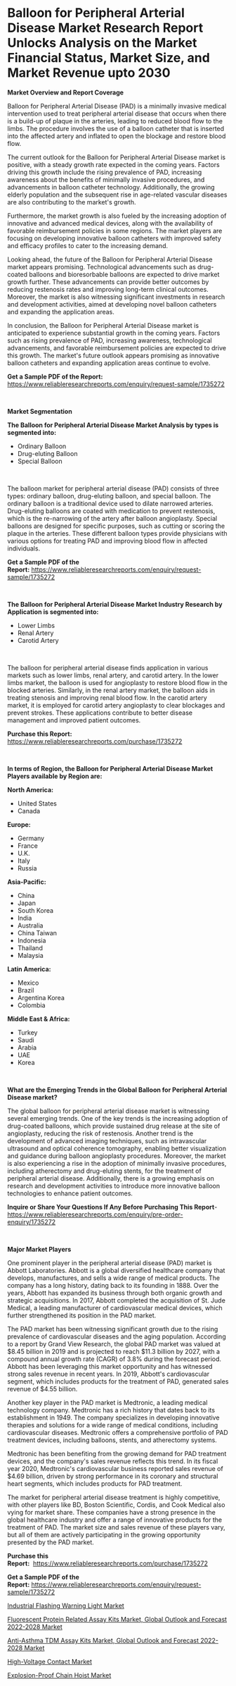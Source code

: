 <p><h1>Balloon for Peripheral Arterial Disease Market Research Report Unlocks Analysis on the Market Financial Status, Market Size, and Market Revenue upto 2030</h1></p><p><strong>Market Overview and Report Coverage</strong></p>
<p><p>Balloon for Peripheral Arterial Disease (PAD) is a minimally invasive medical intervention used to treat peripheral arterial disease that occurs when there is a build-up of plaque in the arteries, leading to reduced blood flow to the limbs. The procedure involves the use of a balloon catheter that is inserted into the affected artery and inflated to open the blockage and restore blood flow.</p><p>The current outlook for the Balloon for Peripheral Arterial Disease market is positive, with a steady growth rate expected in the coming years. Factors driving this growth include the rising prevalence of PAD, increasing awareness about the benefits of minimally invasive procedures, and advancements in balloon catheter technology. Additionally, the growing elderly population and the subsequent rise in age-related vascular diseases are also contributing to the market's growth.</p><p>Furthermore, the market growth is also fueled by the increasing adoption of innovative and advanced medical devices, along with the availability of favorable reimbursement policies in some regions. The market players are focusing on developing innovative balloon catheters with improved safety and efficacy profiles to cater to the increasing demand.</p><p>Looking ahead, the future of the Balloon for Peripheral Arterial Disease market appears promising. Technological advancements such as drug-coated balloons and bioresorbable balloons are expected to drive market growth further. These advancements can provide better outcomes by reducing restenosis rates and improving long-term clinical outcomes. Moreover, the market is also witnessing significant investments in research and development activities, aimed at developing novel balloon catheters and expanding the application areas.</p><p>In conclusion, the Balloon for Peripheral Arterial Disease market is anticipated to experience substantial growth in the coming years. Factors such as rising prevalence of PAD, increasing awareness, technological advancements, and favorable reimbursement policies are expected to drive this growth. The market's future outlook appears promising as innovative balloon catheters and expanding application areas continue to evolve.</p></p>
<p><strong>Get a Sample PDF of the Report:</strong> <a href="https://www.reliableresearchreports.com/enquiry/request-sample/1735272">https://www.reliableresearchreports.com/enquiry/request-sample/1735272</a></p>
<p>&nbsp;</p>
<p><strong>Market Segmentation</strong></p>
<p><strong>The Balloon for Peripheral Arterial Disease Market Analysis by types is segmented into:</strong></p>
<p><ul><li>Ordinary Balloon</li><li>Drug-eluting Balloon</li><li>Special Balloon</li></ul></p>
<p>&nbsp;</p>
<p><p>The balloon market for peripheral arterial disease (PAD) consists of three types: ordinary balloon, drug-eluting balloon, and special balloon. The ordinary balloon is a traditional device used to dilate narrowed arteries. Drug-eluting balloons are coated with medication to prevent restenosis, which is the re-narrowing of the artery after balloon angioplasty. Special balloons are designed for specific purposes, such as cutting or scoring the plaque in the arteries. These different balloon types provide physicians with various options for treating PAD and improving blood flow in affected individuals.</p></p>
<p><strong>Get a Sample PDF of the Report:</strong>&nbsp;<a href="https://www.reliableresearchreports.com/enquiry/request-sample/1735272">https://www.reliableresearchreports.com/enquiry/request-sample/1735272</a></p>
<p>&nbsp;</p>
<p><strong>The Balloon for Peripheral Arterial Disease Market Industry Research by Application is segmented into:</strong></p>
<p><ul><li>Lower Limbs</li><li>Renal Artery</li><li>Carotid Artery</li></ul></p>
<p>&nbsp;</p>
<p><p>The balloon for peripheral arterial disease finds application in various markets such as lower limbs, renal artery, and carotid artery. In the lower limbs market, the balloon is used for angioplasty to restore blood flow in the blocked arteries. Similarly, in the renal artery market, the balloon aids in treating stenosis and improving renal blood flow. In the carotid artery market, it is employed for carotid artery angioplasty to clear blockages and prevent strokes. These applications contribute to better disease management and improved patient outcomes.</p></p>
<p><strong>Purchase this Report:</strong>&nbsp; <a href="https://www.reliableresearchreports.com/purchase/1735272">https://www.reliableresearchreports.com/purchase/1735272</a></p>
<p>&nbsp;</p>
<p><strong>In terms of Region, the Balloon for Peripheral Arterial Disease Market Players available by Region are:</strong></p>
<p>
    <p> <strong> North America: </strong>
        <ul>
            <li>United States</li>
            <li>Canada</li>
        </ul>
        </p> 
    <p> <strong> Europe: </strong>
        <ul>
            <li>Germany</li>
            <li>France</li>
            <li>U.K.</li>
            <li>Italy</li>
            <li>Russia</li>
        </ul>
        </p> 
    <p> <strong> Asia-Pacific: </strong>
        <ul>
            <li>China</li>
            <li>Japan</li>
            <li>South Korea</li>
            <li>India</li>
            <li>Australia</li>
            <li>China Taiwan</li>
            <li>Indonesia</li>
            <li>Thailand</li>
            <li>Malaysia</li>
        </ul>
        </p> 
    <p> <strong> Latin America: </strong>
        <ul>
            <li>Mexico</li>
            <li>Brazil</li>
            <li>Argentina Korea</li>
            <li>Colombia</li>
        </ul>
        </p> 
    <p> <strong> Middle East & Africa: </strong>
        <ul>
            <li>Turkey</li>
            <li>Saudi</li>
            <li>Arabia</li>
            <li>UAE</li>
            <li>Korea</li>
        </ul>
    </p>
    </p>
<p>&nbsp;</p>
<p><strong>What are the Emerging Trends in the Global Balloon for Peripheral Arterial Disease market?</strong></p>
<p><p>The global balloon for peripheral arterial disease market is witnessing several emerging trends. One of the key trends is the increasing adoption of drug-coated balloons, which provide sustained drug release at the site of angioplasty, reducing the risk of restenosis. Another trend is the development of advanced imaging techniques, such as intravascular ultrasound and optical coherence tomography, enabling better visualization and guidance during balloon angioplasty procedures. Moreover, the market is also experiencing a rise in the adoption of minimally invasive procedures, including atherectomy and drug-eluting stents, for the treatment of peripheral arterial disease. Additionally, there is a growing emphasis on research and development activities to introduce more innovative balloon technologies to enhance patient outcomes.</p></p>
<p><strong>Inquire or Share Your Questions If Any Before Purchasing This Report</strong>- <a href="https://www.reliableresearchreports.com/enquiry/pre-order-enquiry/1735272">https://www.reliableresearchreports.com/enquiry/pre-order-enquiry/1735272</a></p>
<p>&nbsp;</p>
<p><strong>Major Market Players</strong></p>
<p><p>One prominent player in the peripheral arterial disease (PAD) market is Abbott Laboratories. Abbott is a global diversified healthcare company that develops, manufactures, and sells a wide range of medical products. The company has a long history, dating back to its founding in 1888. Over the years, Abbott has expanded its business through both organic growth and strategic acquisitions. In 2017, Abbott completed the acquisition of St. Jude Medical, a leading manufacturer of cardiovascular medical devices, which further strengthened its position in the PAD market.</p><p>The PAD market has been witnessing significant growth due to the rising prevalence of cardiovascular diseases and the aging population. According to a report by Grand View Research, the global PAD market was valued at $8.45 billion in 2019 and is projected to reach $11.3 billion by 2027, with a compound annual growth rate (CAGR) of 3.8% during the forecast period. Abbott has been leveraging this market opportunity and has witnessed strong sales revenue in recent years. In 2019, Abbott's cardiovascular segment, which includes products for the treatment of PAD, generated sales revenue of $4.55 billion.</p><p>Another key player in the PAD market is Medtronic, a leading medical technology company. Medtronic has a rich history that dates back to its establishment in 1949. The company specializes in developing innovative therapies and solutions for a wide range of medical conditions, including cardiovascular diseases. Medtronic offers a comprehensive portfolio of PAD treatment devices, including balloons, stents, and atherectomy systems.</p><p>Medtronic has been benefiting from the growing demand for PAD treatment devices, and the company's sales revenue reflects this trend. In its fiscal year 2020, Medtronic's cardiovascular business reported sales revenue of $4.69 billion, driven by strong performance in its coronary and structural heart segments, which includes products for PAD treatment.</p><p>The market for peripheral arterial disease treatment is highly competitive, with other players like BD, Boston Scientific, Cordis, and Cook Medical also vying for market share. These companies have a strong presence in the global healthcare industry and offer a range of innovative products for the treatment of PAD. The market size and sales revenue of these players vary, but all of them are actively participating in the growing opportunity presented by the PAD market.</p></p>
<p><strong>Purchase this Report:</strong>&nbsp;&nbsp;<a href="https://www.reliableresearchreports.com/purchase/1735272">https://www.reliableresearchreports.com/purchase/1735272</a></p>
<p></p>
<p><strong>Get a Sample PDF of the Report:</strong>&nbsp;<a href="https://www.reliableresearchreports.com/enquiry/request-sample/1735272">https://www.reliableresearchreports.com/enquiry/request-sample/1735272</a></p>
<p><p><a href="https://www.linkedin.com/pulse/industrial-flashing-warning-light-market-research-report/">Industrial Flashing Warning Light Market</a></p><p><a href="https://medium.com/@chiragreportprime1/fluorescent-protein-related-assay-kits-market-global-outlook-and-forecast-2022-2028-market-size-23414c31b648">Fluorescent Protein Related Assay Kits Market, Global Outlook and Forecast 2022-2028 Market</a></p><p><a href="https://medium.com/@akshatsharma12/anti-asthma-tdm-assay-kits-market-global-outlook-and-forecast-2022-2028-market-share-evolution-and-4cd974261a7e">Anti-Asthma TDM Assay Kits Market, Global Outlook and Forecast 2022-2028 Market</a></p><p><a href="https://github.com/rahu1505/Market-Research-Report-List-1/blob/main/high-voltage-contact-market.md">High-Voltage Contact Market</a></p><p><a href="https://www.linkedin.com/pulse/explosion-proof-chain-hoist-market-research-report/">Explosion-Proof Chain Hoist Market</a></p></p>